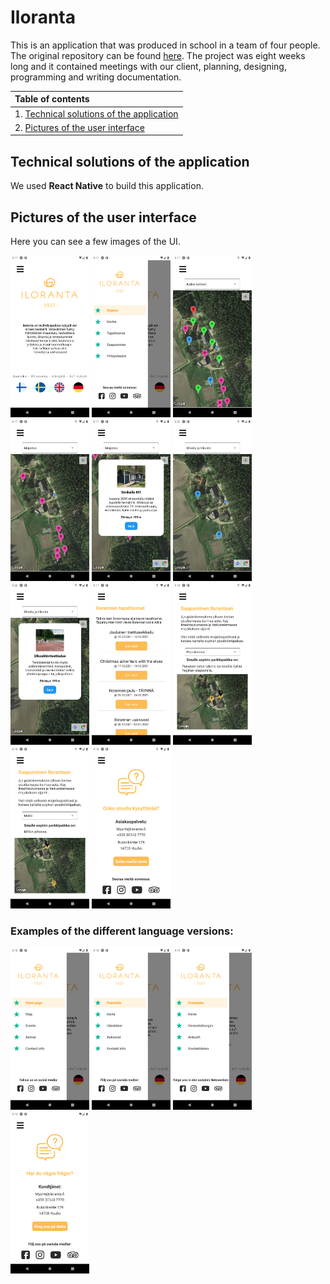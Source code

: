 # Iloranta

This is an application that was produced in school in a team of four people. The original repository can be found [here](https://github.com/JuliaIkaheimo/Iloranta).
The project was eight weeks long and it contained meetings with our client, planning, designing, programming and writing documentation.

|Table of contents|
|:------------- |
|1. [Technical solutions of the application](#Technical-solutions-of-the-application)|
|2. [Pictures of the user interface](#Pictures-of-the-user-interface)|

## Technical solutions of the application
We used **React Native** to build this application.

## Pictures of the user interface
Here you can see a few images of the UI.

<img src="documentation/image1.png" width="25%" height="25%"> <img src="documentation/image2.png" width="25%" height="25%"> <img src="documentation/image3.png" width="25%" height="25%">
<img src="documentation/image4.png" width="25%" height="25%"> <img src="documentation/image5.png" width="25%" height="25%"> <img src="documentation/image15.png" width="25%" height="25%"> 
<img src="documentation/image14.png" width="25%" height="25%"> <img src="documentation/image6.png" width="25%" height="25%"> <img src="documentation/image7.png" width="25%" height="25%"> 
<img src="documentation/image8.png" width="25%" height="25%"> <img src="documentation/image9.png" width="25%" height="25%">

### Examples of the different language versions:
<img src="documentation/image10.png" width="25%" height="25%"> <img src="documentation/image11.png" width="25%" height="25%"> <img src="documentation/image13.png" width="25%" height="25%"> <img src="documentation/image12.png" width="25%" height="25%">

